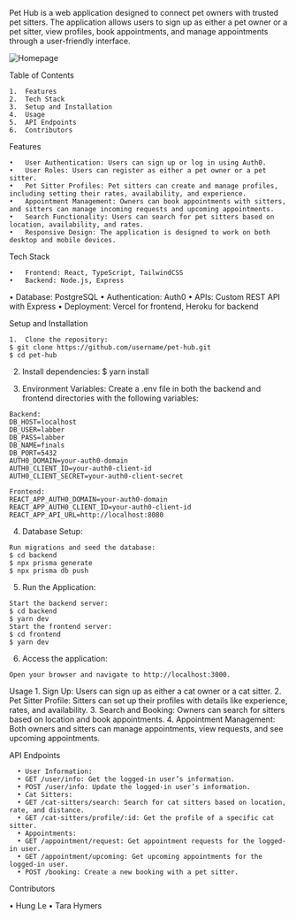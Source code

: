 Pet Hub is a web application designed to connect pet owners with trusted pet sitters. The application allows users to sign up as either a pet owner or a pet sitter, view profiles, book appointments, and manage appointments through a user-friendly interface.

![Homepage](https://github.com/Hungle2911/pet-hub/blob/feature/finish-styling/frontend/src/assets/Homepage.png?raw=true)

Table of Contents

	1.	Features
	2.	Tech Stack
	3.	Setup and Installation
	4.	Usage
	5.	API Endpoints
	6.	Contributors

Features

	•	User Authentication: Users can sign up or log in using Auth0.
	•	User Roles: Users can register as either a pet owner or a pet sitter.
	•	Pet Sitter Profiles: Pet sitters can create and manage profiles, including setting their rates, availability, and experience.
	•	Appointment Management: Owners can book appointments with sitters, and sitters can manage incoming requests and upcoming appointments.
	•	Search Functionality: Users can search for pet sitters based on location, availability, and rates.
	•	Responsive Design: The application is designed to work on both desktop and mobile devices.

Tech Stack

	•	Frontend: React, TypeScript, TailwindCSS
	•	Backend: Node.js, Express
  •	Database: PostgreSQL
	•	Authentication: Auth0
	•	APIs: Custom REST API with Express
	•	Deployment: Vercel for frontend, Heroku for backend

Setup and Installation

	1.	Clone the repository:
    $ git clone https://github.com/username/pet-hub.git
    $ cd pet-hub
  
  2.	Install dependencies:
    $ yarn install

  3.	Environment Variables:
    Create a .env file in both the backend and frontend directories with the following variables:
    
    Backend:
    DB_HOST=localhost
    DB_USER=labber
    DB_PASS=labber
    DB_NAME=finals
    DB_PORT=5432
    AUTH0_DOMAIN=your-auth0-domain
    AUTH0_CLIENT_ID=your-auth0-client-id
    AUTH0_CLIENT_SECRET=your-auth0-client-secret

    Frontend:
    REACT_APP_AUTH0_DOMAIN=your-auth0-domain
    REACT_APP_AUTH0_CLIENT_ID=your-auth0-client-id
    REACT_APP_API_URL=http://localhost:8080
	
  4.	Database Setup:
  
    Run migrations and seed the database:
    $ cd backend
    $ npx prisma generate
    $ npx prisma db push
  
  5.	Run the Application:
    
    Start the backend server:
    $ cd backend
    $ yarn dev
    Start the frontend server:
    $ cd frontend
    $ yarn dev
  
  6.	Access the application:
  
    Open your browser and navigate to http://localhost:3000.
  Usage
	  1.	Sign Up: Users can sign up as either a cat owner or a cat sitter.
	  2.	Pet Sitter Profile: Sitters can set up their profiles with details like experience, rates, and availability.
	  3.	Search and Booking: Owners can search for sitters based on location and book appointments.
	  4.	Appointment Management: Both owners and sitters can manage appointments, view requests, and see upcoming appointments.

API Endpoints

	  •	User Information:
	  •	GET /user/info: Get the logged-in user’s information.
	  •	POST /user/info: Update the logged-in user’s information.
	  •	Cat Sitters:
	  •	GET /cat-sitters/search: Search for cat sitters based on location, rate, and distance.
	  •	GET /cat-sitters/profile/:id: Get the profile of a specific cat sitter.
	  •	Appointments:
	  •	GET /appointment/request: Get appointment requests for the logged-in user.
	  •	GET /appointment/upcoming: Get upcoming appointments for the logged-in user.
	  •	POST /booking: Create a new booking with a pet sitter.

Contributors

  •	Hung Le
  •	Tara Hymers